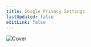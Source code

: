 ```yaml
---
title: Google Privacy Settings
lastUpdated: false
editLink: false
---
```


![Cover](/assets/covers/google.png)

<script setup>
    import Card from '../../../.vitepress/theme/components/card.vue'
    import Grid from '../../../.vitepress/theme/components/card-grid.vue'
</script>

<br>
<Grid class="sm:grid-cols-3">
    <Card title="Google Account" href="/privacy-settings/social/google/google"/>
    <Card title="YouTube" href="/privacy-settings/social/google/youtube"/>
    <Card title="Gmail" href="/privacy-settings/social/google/gmail"/>
</Grid>